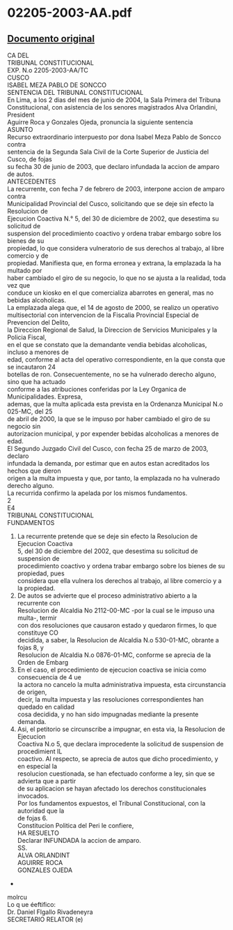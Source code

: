 
02205-2003-AA.pdf
=================
  
[Documento original](https://tc.gob.pe/jurisprudencia/2004/02205-2003-AA.pdf)  
---  
CA DEL  
TRIBUNAL CONSTITUCIONAL  
EXP. N.o 2205-2003-AA/TC  
CUSCO  
ISABEL MEZA PABLO DE SONCCO  
SENTENCIA DEL TRIBUNAL CONSTITUCIONAL  
En Lima, a los 2 dias del mes de junio de 2004, la Sala Primera del Tribuna  
Constitucional, con asistencia de los senores magistrados Alva Orlandini, President  
Aguirre Roca y Gonzales Ojeda, pronuncia la siguiente sentencia  
ASUNTO  
Recurso extraordinario interpuesto por dona Isabel Meza Pablo de Soncco contra  
sentencia de la Segunda Sala Civil de la Corte Superior de Justicia del Cusco, de fojas  
su fecha 30 de junio de 2003, que declaro infundada la accion de amparo de autos.  
ANTECEDENTES  
La recurrente, con fecha 7 de febrero de 2003, interpone accion de amparo contra  
Municipalidad Provincial del Cusco, solicitando que se deje sin efecto la Resolucion de  
Ejecucion Coactiva N.° 5, del 30 de diciembre de 2002, que desestima su solicitud de  
suspension del procedimiento coactivo y ordena trabar embargo sobre los bienes de su  
propiedad, lo que considera vulneratorio de sus derechos al trabajo, al libre comercio y de  
propiedad. Manifiesta que, en forma erronea y extrana, la emplazada la ha multado por  
haber cambiado el giro de su negocio, lo que no se ajusta a la realidad, toda vez que  
conduce un kiosko en el que comercializa abarrotes en general, mas no bebidas alcoholicas.  
La emplazada alega que, el 14 de agosto de 2000, se realizo un operativo  
multisectorial con intervencion de la Fiscalia Provincial Especial de Prevencion del Delito,  
la Direccion Regional de Salud, la Direccion de Servicios Municipales y la Policia Fiscal,  
en el que se constato que la demandante vendia bebidas alcoholicas, incluso a menores de  
edad, conforme al acta del operativo correspondiente, en la que consta que se incautaron 24  
botellas de ron. Consecuentemente, no se ha vulnerado derecho alguno, sino que ha actuado  
conforme a las atribuciones conferidas por la Ley Organica de Municipalidades. Expresa,  
ademas, que la multa aplicada esta prevista en la Ordenanza Municipal N.o 025-MC, del 25  
de abril de 2000, la que se le impuso por haber cambiado el giro de su negocio sin  
autorizacion municipal, y por expender bebidas alcoholicas a menores de edad.  
El Segundo Juzgado Civil del Cusco, con fecha 25 de marzo de 2003, declaro  
infundada la demanda, por estimar que en autos estan acreditados los hechos que dieron  
origen a la multa impuesta y que, por tanto, la emplazada no ha vulnerado derecho alguno.  
La recurrida confirmo la apelada por los mismos fundamentos.  
2  
E4  
TRIBUNAL CONSTITUCIONAL  
FUNDAMENTOS  
1. La recurrente pretende que se deje sin efecto la Resolucion de Ejecucion Coactiva  
5, del 30 de diciembre del 2002, que desestima su solicitud de suspension de  
procedimiento coactivo y ordena trabar embargo sobre los bienes de su propiedad, pues  
considera que ella vulnera los derechos al trabajo, al libre comercio y a la propiedad.  
2. De autos se advierte que el proceso administrativo abierto a la recurrente con  
Resolucion de Alcaldia No 2112-00-MC -por la cual se le impuso una multa-, termir  
con dos resoluciones que causaron estado y quedaron firmes, lo que constituye CO  
decidida, a saber, la Resolucion de Alcaldia N.o 530-01-MC, obrante a fojas 8, y  
Resolucion de Alcaldia N.o 0876-01-MC, conforme se aprecia de la Orden de Embarg  
3. En el caso, el procedimiento de ejecucion coactiva se inicia como consecuencia de 4 ue  
la actora no cancelo la multa administrativa impuesta, esta circunstancia de origen,  
decir, la multa impuesta y las resoluciones correspondientes han quedado en calidad  
cosa decidida, y no han sido impugnadas mediante la presente demanda.  
4. Asi, el petitorio se circunscribe a impugnar, en esta via, la Resolucion de Ejecucion  
Coactiva N.o 5, que declara improcedente la solicitud de suspension de procedimient IL  
coactivo. Al respecto, se aprecia de autos que dicho procedimiento, y en especial la  
resolucion cuestionada, se han efectuado conforme a ley, sin que se advierta que a partir  
de su aplicacion se hayan afectado los derechos constitucionales invocados.  
Por los fundamentos expuestos, el Tribunal Constitucional, con la autoridad que la  
de fojas 6.  
Constitucion Politica del Peri le confiere,  
HA RESUELTO  
Declarar INFUNDADA la accion de amparo.  
SS.  
ALVA ORLANDINT  
AGUIRRE ROCA  
GONZALES OJEDA  
-  
 molrcu  
Lo q ue éeftifico:  
Dr. Daniel Flgallo Rivadeneyra  
SECRETARIO RELATOR (e)